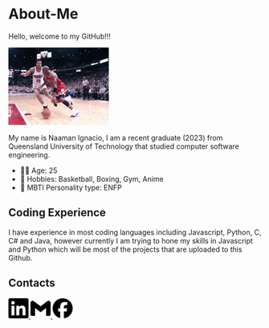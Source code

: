 # About-Me

Hello, welcome to my GitHub!!! 

![](https://github.com/naaman126/About-Me/blob/main/200w.gif)

My name is Naaman Ignacio, I am a recent graduate (2023) from Queensland University of Technology that studied computer software engineering.

* 👴🏽 Age: 25
* 🏀 Hobbies: Basketball, Boxing, Gym, Anime
* 🧐 MBTI Personality type: ENFP

## Coding Experience

I have experience in most coding languages including Javascript, Python, C, C# and Java, however currently I am trying to hone my skills in Javascript and Python which will be most of the projects that are uploaded to this Github.

## Contacts

[<img src="https://github.com/naaman126/About-Me/blob/main/linkedin.svg" width="40px"> ](https://www.linkedin.com/in/nignacio10521836/)
[<img src="https://github.com/naaman126/About-Me/blob/main/gmail.svg" width="40px"> ](naaman126@gmail.com)
[<img src="https://github.com/naaman126/About-Me/blob/main/facebook.svg" width="40px"> ](https://www.facebook.com/naaman.ignacio/)
